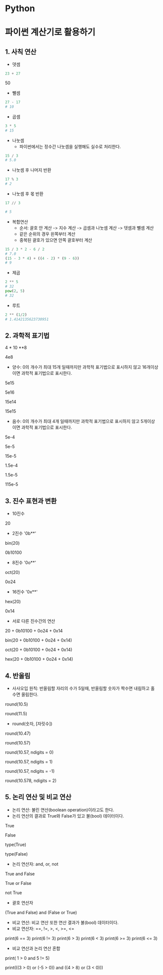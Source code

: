 # Python

# 파이썬 계산기로 활용하기

## 1. 사칙 연산

- 뎃셈

```python
23 + 27
```

50

- 뺄셈

``` python
27 - 17
# 10
```

- 곱셈

```python
3 * 5
# 15
```

- 나눗셈
    - 파이썬에서는 정수간 나눗셈을 실행해도 실수로 처리한다.

```python
15 / 3
# 5.0
```

- 나눗셈 후 나머지 반환

```python
17 % 3
# 2
```

 - 나눗셈 후 몫 반환

```python
17 // 3

# 5
```

- 복합연산
    - 순서: 괄호 안 계산 -> 지수 계산 -> 곱셈과 나눗셈 계산 -> 뎃셈과 뺄셈 계산
    - 같은 순위의 경우 왼쪽부터 계산
    - 중복된 괄호가 있으면 안쪽 괄호부터 계산

```python
15 / 3 * 2 - 6 / 2
# 7.0
(15 - 3 * 4) + ((4 - 2) * (9 - 6))
# 9
```

- 제곱

```python
2 ** 5
# 32
pow(2, 5)
# 32
```

- 루트

```python
2 ** (1/2)
# 1.4142135623730951
```



## 2. 과학적 표기법

4 * 10 **8

4e8

- 양수: 0의 개수가 최대 15개 일때까지만 과학적 표기법으로 표시하지 않고 16개이상이면 과학적 표기법으로 표시한다.


5e15

5e16

15e14

15e15

- 음수: 0의 개수가 최대 4개 일때까지만 과학적 표기법으로 표시하지 않고 5개이상이면 과학적 표기법으로 표시한다.

5e-4

5e-5

15e-5

1.5e-4

1.5e-5

115e-5

## 3. 진수 표현과 변환

- 10진수

20

- 2진수 '0b**'

bin(20)

0b10100

- 8진수 '0o**'

oct(20)

0o24

- 16진수 '0x**'

hex(20)

0x14

- 서로 다른 진수간의 연산

20 + 0b10100 + 0o24 + 0x14

bin(20 + 0b10100 + 0o24 + 0x14)

oct(20 + 0b10100 + 0o24 + 0x14)

hex(20 + 0b10100 + 0o24 + 0x14)

## 4. 반올림

- 사사오입 원칙: 반올림할 자리의 수가 5일때, 반올림할 숫자가 짝수면 내림하고 홀수면 올림한다.

round(10.5)

round(11.5)

- round(숫자, [자릿수])

round(10.47)

round(10.57)

round(10.57, ndigits = 0)

round(10.57, ndigits = 1)

round(10.57, ndigits = -1)

round(10.578, ndigits = 2)

## 5. 논리 연산 및 비교 연산

- 논리 연산: 불린 연산(boolean operation)이라고도 한다.
- 논리 연산의 결과로 True와 False가 있고 불(bool) 데이터이다.

True

False

type(True)

type(False)

- 논리 연산자: and, or, not

True and False

True or False

not True

- 괄호 연산자

(True and False) and (False or True)

- 비교 연산: 비교 연산 또한 연산 결과가 불(bool) 데이터이다.
- 비교 연산자: ==, !=, >, <, >=, <= 

print(6 == 3)
print(6 != 3)
print(6 > 3)
print(6 < 3)
print(6 >= 3)
print(6 <= 3)

- 비교 연산과 논리 연산 혼합

print( 1 > 0 and 5 != 5)

print(((3 > 0) or (-5 > 0)) and ((4 > 8) or (3 < 0)))